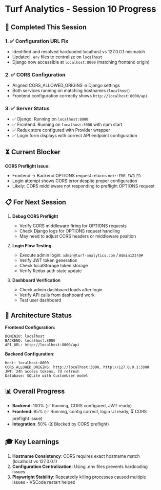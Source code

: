 # Turf Analytics - Session 10 Progress

## 🎯 Completed This Session

### 1. ✅ Configuration URL Fix
- Identified and resolved hardcoded localhost vs 127.0.0.1 mismatch
- Updated `.env` files to centralize on `localhost`
- Django now accessible at `localhost:8000` (matching frontend origin)

### 2. ✅ CORS Configuration
- Aligned CORS_ALLOWED_ORIGINS in Django settings
- Both services running on matching hostnames (`localhost`)
- Frontend configuration correctly shows `http://localhost:8000/api`

### 3. ✅ Server Status
- ✅ Django: Running on `localhost:8000`
- ✅ Frontend: Running on `localhost:3000` with npm start
- ✅ Redux store configured with Provider wrapper
- ✅ Login form displays with correct API endpoint configuration

## ⏳ Current Blocker

**CORS Preflight Issue:**
- Frontend → Backend OPTIONS request returns `net::ERR_FAILED`
- Login attempt shows CORS error despite proper configuration
- Likely: CORS middleware not responding to preflight OPTIONS request

## 📋 For Next Session

1. **Debug CORS Preflight**
   - Verify CORS middleware firing for OPTIONS requests
   - Check Django logs for OPTIONS request handling
   - May need to adjust CORS headers or middleware position

2. **Login Flow Testing**
   - Execute admin login: `admin@turf-analytics.com` / `Admin123!@#`
   - Verify JWT token generation
   - Check localStorage token storage
   - Verify Redux auth state update

3. **Dashboard Verification**
   - Check admin dashboard loads after login
   - Verify API calls from dashboard work
   - Test user dashboard

## 🔧 Architecture Status

**Frontend Configuration:**
```
DOMINIO: localhost
BACKEND: localhost:8000
API_URL: http://localhost:8000/api
```

**Backend Configuration:**
```
Host: localhost:8000
CORS_ALLOWED_ORIGINS: http://localhost:3000, http://127.0.0.1:3000
JWT: 24h access tokens, 7d refresh
Database: SQLite with CustomUser model
```

## 📊 Overall Progress

- **Backend**: 100% (✅ Running, CORS configured, JWT ready)
- **Frontend**: 95% (✅ Running, config correct, login UI ready, ⏳ CORS preflight issue)
- **Integration**: 50% (⏳ Blocked by CORS preflight)

## 🎓 Key Learnings

1. **Hostname Consistency**: CORS requires exact hostname match (localhost vs 127.0.0.1)
2. **Configuration Centralization**: Using .env files prevents hardcoding issues
3. **Playwright Stability**: Repeatedly killing processes caused multiple issues - VSCode restart helped
